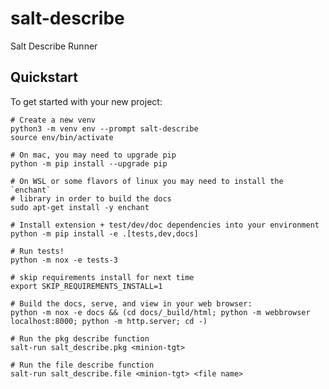 # salt-describe

Salt Describe Runner

## Quickstart

To get started with your new project:

    # Create a new venv
    python3 -m venv env --prompt salt-describe
    source env/bin/activate

    # On mac, you may need to upgrade pip
    python -m pip install --upgrade pip

    # On WSL or some flavors of linux you may need to install the `enchant`
    # library in order to build the docs
    sudo apt-get install -y enchant

    # Install extension + test/dev/doc dependencies into your environment
    python -m pip install -e .[tests,dev,docs]

    # Run tests!
    python -m nox -e tests-3

    # skip requirements install for next time
    export SKIP_REQUIREMENTS_INSTALL=1

    # Build the docs, serve, and view in your web browser:
    python -m nox -e docs && (cd docs/_build/html; python -m webbrowser localhost:8000; python -m http.server; cd -)

    # Run the pkg describe function
    salt-run salt_describe.pkg <minion-tgt>

    # Run the file describe function
    salt-run salt_describe.file <minion-tgt> <file name>
